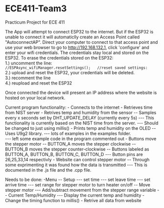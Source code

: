 # ECE411-Team3
Practicum Project for ECE 411


The App will attempt to connect ESP32 to the internet.  But if the ESP32 is unable to connect it will automaticlly create an Access Point called "AutoconnectAP".
Direct your computer to connect to that access point and use your web browser to go to http://192.168.132.1, click 'configure' and enter your wifi credentials.  The credentials stay local and stored on the ESP32.
To erase the credentials stored on the ESP32:     
    1.) uncomment the line:     
  ```//ESPAsync_wifiManager.resetSettings();   //reset saved settings:```     
    2.) upload and reset the ESP32, your credentials will be deleted.     
    3.) recomment the line     
    4.) reupload and reset the ESP32     

Once connected the device will present an IP address where the website is hosted on your local network.



Current program functionality:
    - Connects to the internet
    - Retrieves time from NIST server
    - Retrives temp and humidity from the sensor
    -- Samples every x seconds set by DHT_UPDATE_DELAY (currently every 5s)
    --- This functionality is currently based on the NIST time from the server.
    --- Should be changed to just using millis()
    - Prints temp and humidity on the OLED
    -- Uses U9g2 library.
    --- lots of examples in the examples folder.  
    --- left some example code in the program commented out
    - Buttons move the stepper motor
    -- BUTTON_A moves the stepper clockwise
    -- BUTTON_B moves the stepper counter-clockwise
    -- Buttons labeled as BUTTON_A, BUTTON_B, BUTTON_C, BUTTON_D
    --- Button pins are 26,25,33,14 respectivly
    - Website can control stepper motor
    -- Through some exprimenting it was found how the data is transmitted
    --- This is documented in the .js file and the .cpp file.
    
Needs to be done:
    -Menu
    -- Setup
    --- set time
    --- set leave time
    --- set arrive time
    --- set range for stepper motor to turn heater on/off
    -- Move stepper motor
    --- Add/subtract movement from the stepper range variable
    -- Current Temp/Humidity
    --- Display the current temp and humidity 
    - Change the timing function to millis()
    - Retrive all data from website
    

